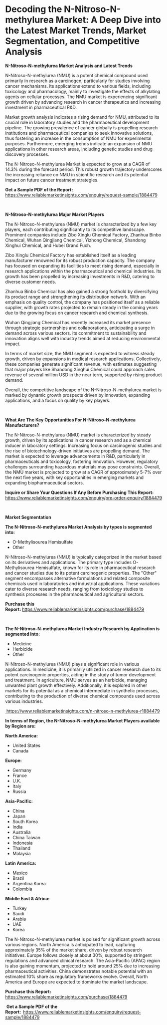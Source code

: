 <p><h1>Decoding the N-Nitroso-N-methylurea Market: A Deep Dive into the Latest Market Trends, Market Segmentation, and Competitive Analysis</h1></p><p><strong>N-Nitroso-N-methylurea Market Analysis and Latest Trends</strong></p>
<p><p>N-Nitroso-N-methylurea (NMU) is a potent chemical compound used primarily in research as a carcinogen, particularly for studies involving cancer mechanisms. Its applications extend to various fields, including toxicology and pharmacology, mainly to investigate the effects of alkylating agents on cellular processes. The NMU market is experiencing significant growth driven by advancing research in cancer therapeutics and increasing investment in pharmaceutical R&D.</p><p>Market growth analysis indicates a rising demand for NMU, attributed to its crucial role in laboratory studies and the pharmaceutical development pipeline. The growing prevalence of cancer globally is propelling research institutions and pharmaceutical companies to seek innovative solutions, thus fostering an increase in the consumption of NMU for experimental purposes. Furthermore, emerging trends indicate an expansion of NMU applications in other research areas, including genetic studies and drug discovery processes.</p><p>The N-Nitroso-N-methylurea Market is expected to grow at a CAGR of 14.3% during the forecast period. This robust growth trajectory underscores the increasing reliance on NMU in scientific research and its potential impact on future cancer treatment strategies.</p></p>
<p><strong>Get a Sample PDF of the Report:&nbsp;</strong> <a href="https://www.reliablemarketinsights.com/enquiry/request-sample/1884479?utm_campaign=3503&utm_medium=2&utm_source=Github&utm_content=ia&utm_term=15042025&utm_id=n-nitroso-n-methylurea">https://www.reliablemarketinsights.com/enquiry/request-sample/1884479</a></p>
<p>&nbsp;</p>
<p><strong>N-Nitroso-N-methylurea Major Market Players</strong></p>
<p><p>The N-Nitroso-N-methylurea (NMU) market is characterized by a few key players, each contributing significantly to its competitive landscape. Prominent companies include Zibo Xinglu Chemical Factory, Zhanhua Binbo Chemical, Wuhan Qingjiang Chemical, Yizhong Chemical, Shandong Xinghui Chemical, and Hubei Grand Fuch.</p><p>Zibo Xinglu Chemical Factory has established itself as a leading manufacturer renowned for its robust production capacity. The company has focused on expanding its facilities to meet rising demand, especially in research applications within the pharmaceutical and chemical industries. Its growth has been propelled by increasing investments in R&D, catering to diverse customer needs.</p><p>Zhanhua Binbo Chemical has also gained a strong foothold by diversifying its product range and strengthening its distribution network. With an emphasis on quality control, the company has positioned itself as a reliable supplier, with growth rates projected to remain steady in the coming years due to the growing focus on cancer research and chemical synthesis.</p><p>Wuhan Qingjiang Chemical has recently increased its market presence through strategic partnerships and collaborations, anticipating a surge in demand across various sectors. Its commitment to sustainability and innovation aligns well with industry trends aimed at reducing environmental impact.</p><p>In terms of market size, the NMU segment is expected to witness steady growth, driven by expansions in medical research applications. Collectively, these companies generate significant revenue, with estimates suggesting that major players like Shandong Xinghui Chemical could approach sales revenue of several million USD in the near term, supported by rising product demand.</p><p>Overall, the competitive landscape of the N-Nitroso-N-methylurea market is marked by dynamic growth prospects driven by innovation, expanding applications, and a focus on quality by key players.</p></p>
<p>&nbsp;</p>
<p><strong>What Are The Key Opportunities For N-Nitroso-N-methylurea Manufacturers?</strong></p>
<p><p>The N-Nitroso-N-methylurea (NMU) market is characterized by steady growth, driven by its applications in cancer research and as a chemical inducer in laboratory settings. Increasing focus on carcinogenic studies and the rise of biotechnology-driven initiatives are propelling demand. The market is expected to leverage advancements in R&D, particularly in pharmaceuticals and toxicology, fostering innovation. However, regulatory challenges surrounding hazardous materials may pose constraints. Overall, the NMU market is projected to grow at a CAGR of approximately 5-7% over the next five years, with key opportunities in emerging markets and expanding biopharmaceutical sectors.</p></p>
<p><strong>Inquire or Share Your Questions If Any Before Purchasing This Report:</strong> <a href="https://www.reliablemarketinsights.com/enquiry/pre-order-enquiry/1884479?utm_campaign=3503&utm_medium=2&utm_source=Github&utm_content=ia&utm_term=15042025&utm_id=n-nitroso-n-methylurea">https://www.reliablemarketinsights.com/enquiry/pre-order-enquiry/1884479</a></p>
<p>&nbsp;</p>
<p><strong>Market Segmentation</strong></p>
<p><strong>The N-Nitroso-N-methylurea Market Analysis by types is segmented into:</strong></p>
<p><ul><li>O-Methylisourea Hemisulfate</li><li>Other</li></ul></p>
<p><p>N-Nitroso-N-methylurea (NMU) is typically categorized in the market based on its derivatives and applications. The primary type includes O-Methylisourea Hemisulfate, known for its role in pharmaceutical research and cancer studies due to its potent carcinogenic properties. The "Other" segment encompasses alternative formulations and related composite chemicals used in laboratories and industrial applications. These variations cater to diverse research needs, ranging from toxicology studies to synthesis processes in the pharmaceutical and agricultural sectors.</p></p>
<p><strong>Purchase this Report:&nbsp;</strong><a href="https://www.reliablemarketinsights.com/purchase/1884479?utm_campaign=3503&utm_medium=2&utm_source=Github&utm_content=ia&utm_term=15042025&utm_id=n-nitroso-n-methylurea">https://www.reliablemarketinsights.com/purchase/1884479</a></p>
<p>&nbsp;</p>
<p><strong>The N-Nitroso-N-methylurea Market Industry Research by Application is segmented into:</strong></p>
<p><ul><li>Medicine</li><li>Herbicide</li><li>Other</li></ul></p>
<p><p>N-Nitroso-N-methylurea (NMU) plays a significant role in various applications. In medicine, it is primarily utilized in cancer research due to its potent carcinogenic properties, aiding in the study of tumor development and treatment. In agriculture, NMU serves as an herbicide, managing unwanted plant growth effectively. Additionally, it is explored in other markets for its potential as a chemical intermediate in synthetic processes, contributing to the production of diverse chemical compounds used across various industries.</p></p>
<p><a href="https://www.reliablemarketinsights.com/n-nitroso-n-methylurea-r1884479?utm_campaign=3503&utm_medium=2&utm_source=Github&utm_content=ia&utm_term=15042025&utm_id=n-nitroso-n-methylurea">&nbsp;https://www.reliablemarketinsights.com/n-nitroso-n-methylurea-r1884479</a></p>
<p><strong>In terms of Region, the N-Nitroso-N-methylurea Market Players available by Region are:</strong></p>
<p>
    <p> <strong> North America: </strong>
        <ul>
            <li>United States</li>
            <li>Canada</li>
        </ul>
        </p> 
    <p> <strong> Europe: </strong>
        <ul>
            <li>Germany</li>
            <li>France</li>
            <li>U.K.</li>
            <li>Italy</li>
            <li>Russia</li>
        </ul>
        </p> 
    <p> <strong> Asia-Pacific: </strong>
        <ul>
            <li>China</li>
            <li>Japan</li>
            <li>South Korea</li>
            <li>India</li>
            <li>Australia</li>
            <li>China Taiwan</li>
            <li>Indonesia</li>
            <li>Thailand</li>
            <li>Malaysia</li>
        </ul>
        </p> 
    <p> <strong> Latin America: </strong>
        <ul>
            <li>Mexico</li>
            <li>Brazil</li>
            <li>Argentina Korea</li>
            <li>Colombia</li>
        </ul>
        </p> 
    <p> <strong> Middle East & Africa: </strong>
        <ul>
            <li>Turkey</li>
            <li>Saudi</li>
            <li>Arabia</li>
            <li>UAE</li>
            <li>Korea</li>
        </ul>
    </p>
    </p>
<p><p>The N-Nitroso-N-methylurea market is poised for significant growth across various regions. North America is anticipated to lead, capturing approximately 35% of the market share, driven by robust research initiatives. Europe follows closely at about 30%, supported by stringent regulations and advanced clinical research. The Asia-Pacific (APAC) region is also gaining momentum, projected to hold around 25% due to increasing pharmaceutical activities. China demonstrates notable potential with an estimated 10% share as regulatory frameworks evolve. Overall, North America and Europe are expected to dominate the market landscape.</p></p>
<p><strong>Purchase this Report: </strong><a href="https://www.reliablemarketinsights.com/purchase/1884479?utm_campaign=3503&utm_medium=2&utm_source=Github&utm_content=ia&utm_term=15042025&utm_id=n-nitroso-n-methylurea">https://www.reliablemarketinsights.com/purchase/1884479</a></p>
<p>&nbsp;<strong>Get a Sample PDF of the Report:&nbsp;&nbsp;</strong><a href="https://www.reliablemarketinsights.com/enquiry/request-sample/1884479?utm_campaign=3503&utm_medium=2&utm_source=Github&utm_content=ia&utm_term=15042025&utm_id=n-nitroso-n-methylurea">https://www.reliablemarketinsights.com/enquiry/request-sample/1884479</a></p>
<p><strong></strong></p>
<p><p></p><p></p><p></p></p>